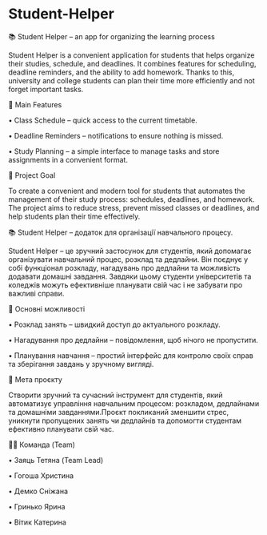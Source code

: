 # Student-Helper

📚 Student Helper – an app for organizing the learning process

Student Helper is a convenient application for students that helps organize their studies, schedule, and deadlines. It combines features for scheduling, deadline reminders, and the ability to add homework. Thanks to this, university and college students can plan their time more efficiently and not forget important tasks.

📝 Main Features

• Class Schedule – quick access to the current timetable.

• Deadline Reminders – notifications to ensure nothing is missed.

• Study Planning – a simple interface to manage tasks and store assignments in a convenient format.

🎯 Project Goal

To create a convenient and modern tool for students that automates the management of their study process: schedules, deadlines, and homework. The project aims to reduce stress, prevent missed classes or deadlines, and help students plan their time effectively.
 

📚 Student Helper – додаток для організації навчального процесу.

Student Helper – це зручний застосунок для студентів, який допомагає організувати навчальний процес, розклад та дедлайни. Він поєднує у собі функціонал розкладу, нагадувань про дедлайни та можливість додавати домашні завдання. Завдяки цьому студенти університетів та коледжів можуть ефективніше планувати свій час і не забувати про важливі справи. 

 📝 Основні можливості
 
•	Розклад занять – швидкий доступ до актуального розкладу.  

•	Нагадування про дедлайни – повідомлення, щоб нічого не пропустити.  

•	Планування навчання – простий інтерфейс для контролю своїх справ та зберігання завдань у зручному вигляді.  

🎯 Мета проєкту

Створити зручний та сучасний інструмент для студентів, який автоматизує управління навчальним процесом: розкладом, дедлайнами та домашніми завданнями.Проєкт покликаний зменшити стрес, уникнути пропущених занять чи дедлайнів та допомогти студентам ефективно планувати свій час.

👩‍💻 Команда (Team)

•	Заяць Тетяна (Team Lead)

•	Гогоша Христина

•	Демко Сніжана

•	Гринько Ярина

•	Вітик Катерина



